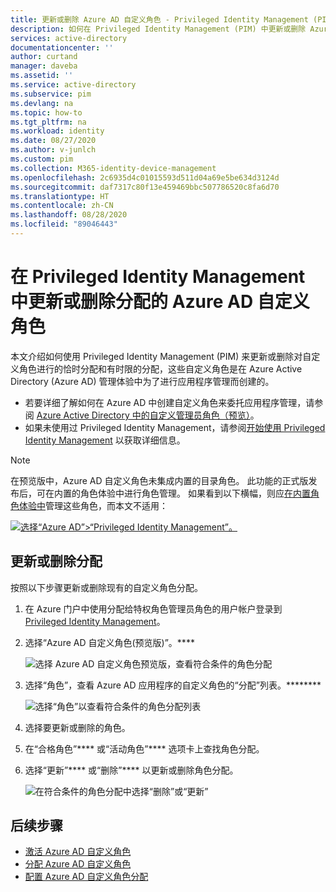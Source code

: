 ```yaml
---
title: 更新或删除 Azure AD 自定义角色 - Privileged Identity Management (PIM)
description: 如何在 Privileged Identity Management (PIM) 中更新或删除 Azure AD 自定义角色分配
services: active-directory
documentationcenter: ''
author: curtand
manager: daveba
ms.assetid: ''
ms.service: active-directory
ms.subservice: pim
ms.devlang: na
ms.topic: how-to
ms.tgt_pltfrm: na
ms.workload: identity
ms.date: 08/27/2020
ms.author: v-junlch
ms.custom: pim
ms.collection: M365-identity-device-management
ms.openlocfilehash: 2c6935d4c01015593d511d04a69e5be634d3124d
ms.sourcegitcommit: daf7317c80f13e459469bbc507786520c8fa6d70
ms.translationtype: HT
ms.contentlocale: zh-CN
ms.lasthandoff: 08/28/2020
ms.locfileid: "89046443"
---
```

# <a name="update-or-remove-an-assigned-azure-ad-custom-role-in-privileged-identity-management"></a>在 Privileged Identity Management 中更新或删除分配的 Azure AD 自定义角色

本文介绍如何使用 Privileged Identity Management (PIM) 来更新或删除对自定义角色进行的恰时分配和有时限的分配，这些自定义角色是在 Azure Active Directory (Azure AD) 管理体验中为了进行应用程序管理而创建的。 

- 若要详细了解如何在 Azure AD 中创建自定义角色来委托应用程序管理，请参阅 [Azure Active Directory 中的自定义管理员角色（预览）](../users-groups-roles/roles-custom-overview.md)。 
- 如果未使用过 Privileged Identity Management，请参阅[开始使用 Privileged Identity Management](pim-getting-started.md) 以获取详细信息。

> [!NOTE]
> 在预览版中，Azure AD 自定义角色未集成内置的目录角色。 此功能的正式版发布后，可在内置的角色体验中进行角色管理。 如果看到以下横幅，则应[在内置角色体验中](pim-how-to-add-role-to-user.md)管理这些角色，而本文不适用：
>
> [![选择“Azure AD”>“Privileged Identity Management”。](./media/pim-how-to-add-role-to-user/pim-new-version.png)](./media/pim-how-to-add-role-to-user/pim-new-version.png#lightbox)

## <a name="update-or-remove-an-assignment"></a>更新或删除分配

按照以下步骤更新或删除现有的自定义角色分配。

1. 在 Azure 门户中使用分配给特权角色管理员角色的用户帐户登录到 [Privileged Identity Management](https://portal.azure.cn/?Microsoft_AAD_IAM_enableCustomRoleManagement=true&Microsoft_AAD_IAM_enableCustomRoleAssignment=true&feature.rbacv2roles=true&feature.rbacv2=true&Microsoft_AAD_RegisteredApps=demo#blade/Microsoft_Azure_PIMCommon/CommonMenuBlade/quickStart)。
1. 选择“Azure AD 自定义角色(预览版)”。****

    ![选择 Azure AD 自定义角色预览版，查看符合条件的角色分配](./media/azure-ad-custom-roles-assign/view-custom.png)

1. 选择“角色”，查看 Azure AD 应用程序的自定义角色的“分配”列表。********

    ![选择“角色”以查看符合条件的角色分配列表](./media/azure-ad-custom-roles-update-remove/assignments-list.png)

1. 选择要更新或删除的角色。
1. 在“合格角色”**** 或“活动角色”**** 选项卡上查找角色分配。
1. 选择“更新”**** 或“删除”**** 以更新或删除角色分配。

    ![在符合条件的角色分配中选择“删除”或“更新”](./media/azure-ad-custom-roles-update-remove/remove-update.png)

## <a name="next-steps"></a>后续步骤

- [激活 Azure AD 自定义角色](azure-ad-custom-roles-assign.md)
- [分配 Azure AD 自定义角色](azure-ad-custom-roles-assign.md)
- [配置 Azure AD 自定义角色分配](azure-ad-custom-roles-configure.md)

